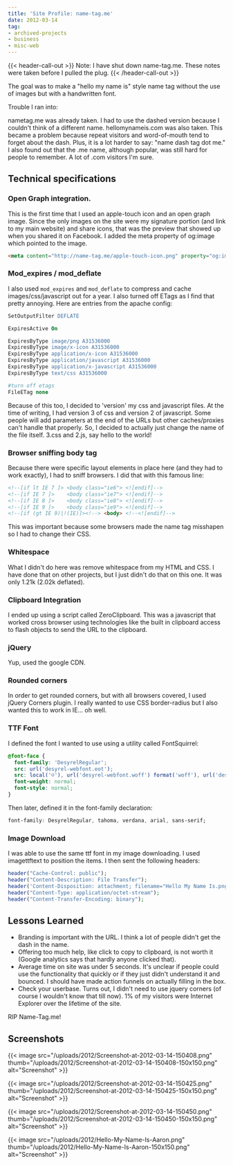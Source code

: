 ```yaml
---
title: 'Site Profile: name-tag.me'
date: 2012-03-14
tag:
- archived-projects
- business
- misc-web
---
```

{{< header-call-out >}}
Note: I have shut down name-tag.me.  These notes were taken before I pulled the plug.
{{< /header-call-out >}}

The goal was to make a "hello my name is" style name tag without the use of images but with a handwritten font.  

<!--more-->

Trouble I ran into:

nametag.me was already taken.  I had to use the dashed version because I couldn't think of a different name.  hellomynameis.com was also taken.  This became a problem because repeat visitors and word-of-mouth tend to forget about the dash.  Plus, it is a lot harder to say: "name dash tag dot me."  I also found out that the .me name, although popular, was still hard for people to remember.  A lot of .com visitors I'm sure.

## Technical specifications

### Open Graph integration.

This is the first time that I used an apple-touch icon and an open graph image.  Since the only images on the site were my signature portion (and link to my main website) and share icons, that was the preview that showed up when you shared it on Facebook.  I added the meta property of og:image which pointed to the image.

```html
<meta content="http://name-tag.me/apple-touch-icon.png" property="og:image">
```

### Mod_expires / mod_deflate

I also used `mod_expires` and `mod_deflate` to compress and cache images/css/javascript out for a year.  I also turned off ETags as I find that pretty annoying.  Here are entries from the apache config:
    
```apache
SetOutputFilter DEFLATE

ExpiresActive On

ExpiresByType image/png A31536000
ExpiresByType image/x-icon A31536000
ExpiresByType application/x-icon A31536000
ExpiresByType application/javascript A31536000
ExpiresByType application/x-javascript A31536000
ExpiresByType text/css A31536000

#turn off etags
FileETag none
```
    
Because of this too, I decided to 'version' my css and javascript files.  At the time of writing, I had version 3 of css and version 2 of javascript.  Some people will add parameters at the end of the URLs but other caches/proxies can't handle that properly.  So, I decided to actually just change the name of the file itself.  3.css and 2.js, say hello to the world!

### Browser sniffing body tag

Because there were specific layout elements in place here (and they had to work exactly), I had to sniff browsers.  I did that with this famous line:

```html
<!--[if lt IE 7 ]> <body class="ie6"> <![endif]-->
<!--[if IE 7 ]>    <body class="ie7"> <![endif]-->
<!--[if IE 8 ]>    <body class="ie8"> <![endif]-->
<!--[if IE 9 ]>    <body class="ie9"> <![endif]-->
<!--[if (gt IE 9)|!(IE)]><!--> <body> <!--<![endif]-->
```

This was important because some browsers made the name tag misshapen so I had to change their CSS.

### Whitespace

What I didn't do here was remove whitespace from my HTML and CSS.  I have done that on other projects, but I just didn't do that on this one.  It was only 1.21k (2.02k deflated).

### Clipboard Integration

I ended up using a script called ZeroClipboard.  This was a javascript that worked cross browser using technologies like the built in clipboard access to flash objects to send the URL to the clipboard.

### jQuery

Yup, used the google CDN.

### Rounded corners

In order to get rounded corners, but with all browsers covered, I used jQuery Corners plugin.  I really wanted to use CSS border-radius but I also wanted this to work in IE... oh well.

### TTF Font

I defined the font I wanted to use using a utility called FontSquirrel:

```css
@font-face {
  font-family: 'DesyrelRegular';
  src: url('desyrel-webfont.eot');
  src: local('☺'), url('desyrel-webfont.woff') format('woff'), url('desyrel-webfont.ttf') format('truetype'), url('desyrel-webfont.svg#webfontOicIDNk6') format('svg');
  font-weight: normal;
  font-style: normal;
}
```
    
Then later, defined it in the font-family declaration:

```css
font-family: DesyrelRegular, tahoma, verdana, arial, sans-serif;
```

### Image Download

I was able to use the same ttf font in my image downloading.  I used imagettftext to position the items.  I then sent the following headers:

```php
header("Cache-Control: public");
header("Content-Description: File Transfer");
header('Content-Disposition: attachment; filename="Hello My Name Is.png"');
header("Content-Type: application/octet-stream");
header("Content-Transfer-Encoding: binary");
```

## Lessons Learned

- Branding is important with the URL.  I think a lot of people didn't get the dash in the name.
- Offering too much help, like click to copy to clipboard, is not worth it (Google analytics says that hardly anyone clicked that).
- Average time on site was under 5 seconds.  It's unclear if people could use the functionality that quickly or if they just didn't understand it and bounced.  I should have made action funnels on actually filling in the box.
- Check your userbase.  Turns out, I didn't need to use jquery corners (of course I wouldn't know that till now).  1% of my visitors were Internet Explorer over the lifetime of the site.

RIP Name-Tag.me!

## Screenshots

{{< image src="/uploads/2012/Screenshot-at-2012-03-14-150408.png" thumb="/uploads/2012/Screenshot-at-2012-03-14-150408-150x150.png" alt="Screenshot" >}}

{{< image src="/uploads/2012/Screenshot-at-2012-03-14-150425.png" thumb="/uploads/2012/Screenshot-at-2012-03-14-150425-150x150.png" alt="Screenshot" >}}

{{< image src="/uploads/2012/Screenshot-at-2012-03-14-150450.png" thumb="/uploads/2012/Screenshot-at-2012-03-14-150450-150x150.png" alt="Screenshot" >}}

{{< image src="/uploads/2012/Hello-My-Name-Is-Aaron.png" thumb="/uploads/2012/Hello-My-Name-Is-Aaron-150x150.png" alt="Screenshot" >}}
